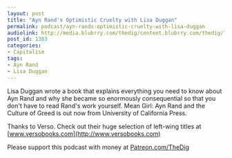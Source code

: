```yaml
---
layout: post
title: "Ayn Rand's Optimistic Cruelty with Lisa Duggan"
permalink: podcast/ayn-rands-optimistic-cruelty-with-lisa-duggan
audiolink: http://media.blubrry.com/thedig/content.blubrry.com/thedig/The_Dig-EP_220-Duggan.mp3
post_id: 1383
categories: 
- Capitalism
tags: 
- Ayn Rand
- Lisa Duggan
---
```


Lisa Duggan wrote a book that explains everything you need to know about Ayn Rand and why she became so enormously consequential so that you don't have to read Rand's work yourself. Mean Girl: Ayn Rand and the Culture of Greed is out now from University of California Press.

Thanks to Verso. Check out their huge selection of left-wing titles at 
[www.versobooks.com](http://www.versobooks.com)

Please support this podcast with money at 
[Patreon.com/TheDig](http://Patreon.com/TheDig)